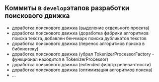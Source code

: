 ## Коммиты в `develop`этапов разработки поискового движка
* доработка поискового движка (выделение отдельного проекта)
* доработка поискового движка (доработка фабрики алгоритмов поиска текста, добавлен бенчмарк поиска дубликатов текстов
* доработка поискового движка (перенос алгоритмов поиска в библиотеку)
* доработка поискового движка (убрал TokenizerProcessorFactory - функционал находится в TokenizerProcessor)
* доработка поискового движка (extended фильтр релевантности)
* доработка поискового движка (оптимизация алгоритмов поиска)
* ...
